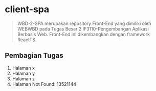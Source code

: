 # client-spa
> WBD-2-SPA merupakan repository Front-End yang dimiliki oleh WEBWBD pada Tugas Besar 2 IF3110-Pengembangan Aplikasi Berbasis Web. Front-End ini dikembangkan dengan framework ReactTS.

## Pembagian Tugas
1. Halaman x
2. Halaman y
3. Halaman z
4. Halaman Not Found: 13521144
